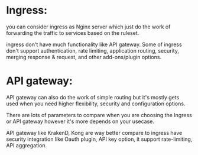 # Ingress: 
you can consider ingress as Nginx server which just do the work of forwarding the traffic to services based on the ruleset.

ingress don't have much functionality like API gateway. Some of ingress don't support authentication, rate limiting, application routing, security, merging response & request, and other add-ons/plugin options.

# API gateway:

API gateway can also do the work of simple routing but it's mostly gets used when you need higher flexibility, security and configuration options.

There are lots of parameters to compare when you are choosing the Ingress or API gateway however it's more depends on your usecase.

API gateway like KrakenD, Kong are way better compare to ingress have security integration like Oauth plugin, API key option, it support rate-limiting, API aggregation.
